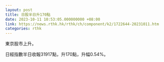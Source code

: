```yaml
---
layout: post
title: 日股半日升170點
date: 2023-10-11 10:53:05.000000000 +08:00
link: https://news.rthk.hk/rthk/ch/component/k2/1722644-20231011.htm
categories: rthk
---
```


東京股市上升。

日經指數半日收報31917點，升170點，升幅0.54%。
